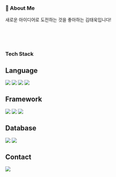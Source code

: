 <!--<div>-->
  
  <!--Header-->
  <!--![header](https://capsule-render.vercel.app/api?type=waving&color=gradient&height=300&section=header&text=Good%20to%20see%20you%20%F0%9F%A4%97)-->
  
<!--</div>-->

<div>
  <h3>👀 About Me</h3>
  <p>새로운 아이디어로 도전하는 것을 좋아하는 김태욱입니다!</p> <br/>
  <br/>
  <br/>
  
  <h3>Tech Stack</h3>
  <h2>Language</h2>
  <!--JavaScript-->
  <img src="https://img.shields.io/badge/JavaScript-F7DF1E?style=flat-square&logo=JavaScript&logoColor=white"/>
  <!--TypeScript-->
  <img src="https://img.shields.io/badge/TypeScript-3178C6?style=flat-square&logo=TypeScript&logoColor=white"/>
  <!--HTML5-->
  <img src="https://img.shields.io/badge/HTML5-E34F26?style=flat-square&logo=HTML5&logoColor=white"/>
  <!--CSS-->
  <img src="https://img.shields.io/badge/CSS3-1572B6?style=flat-square&logo=CSS3&logoColor=white"/>
  <br/>
  
  <h2>Framework</h2>
  <!--React-->
  <img src="https://img.shields.io/badge/React-61DAFB?style=flat-square&logo=React&logoColor=white&Color=white"/>
  <!--Nextjs-->
  <img src="https://img.shields.io/badge/Next.js-000000?style=flat-square&logo=Next.js&logoColor=white"/>
  <!--Tailwind CSS-->
  <img src="https://img.shields.io/badge/TailwindCSS-06B6D4?style=flat-square&logo=TailwindCSS&logoColor=white"/>
  <br/>

  <h2>Database</h2>
  <!--PostgreSQL-->
  <img src="https://img.shields.io/badge/PostgreSQL-4169E1?style=flat-square&logo=PostgreSQL&logoColor=white"/>
  <!--Prisma-->
  <img src="https://img.shields.io/badge/Prisma-2D3748?style=flat-square&logo=Prisma&logoColor=white"/>
  <br/>

  <h2>Contact</h2>
  <!--Instagram-->
  <a href=https://www.instagram.com/taewok__/>
    <img src="https://img.shields.io/badge/Instagram-FF0069?style=flat-square&logo=Instagram&logoColor=white"/>
  </a>
  <br/>
  
  
  <!--### ETC-->
  <!--Amazon AWS-->
  <!--<img src="https://img.shields.io/badge/Amazon AWS-232F3E?style=flat-square&logo=Amazon AWS&logoColor=white"/>-->
  <!--<br/>-->
  <!--<br/>-->
  
  <!--## 🤔 Github Stats-->
  <!--[![Anurag's GitHub stats](https://github-readme-stats.vercel.app/api?username=Jiyu-Kim)](https://github.com/anuraghazra/github-readme-stats)-->
  <!--<br/>-->
  <!--[![Top Langs](https://github-readme-stats.vercel.app/api/top-langs/?username=Jiyu-Kim)](https://github.com/anuraghazra/github-readme-stats)-->
  
</div>

<!--
**Jiyu-Kim/Jiyu-Kim** is a ✨ _special_ ✨ repository because its `README.md` (this file) appears on your GitHub profile.

Here are some ideas to get you started:
- Hi there 👋
- 🔭 I’m currently working on ...
- 🌱 I’m currently learning ...
- 👯 I’m looking to collaborate on ...
- 🤔 I’m looking for help with ...
- 💬 Ask me about ...
- 📫 How to reach me: ...
- 😄 Pronouns: ...
- ⚡ Fun fact: ...
-->
